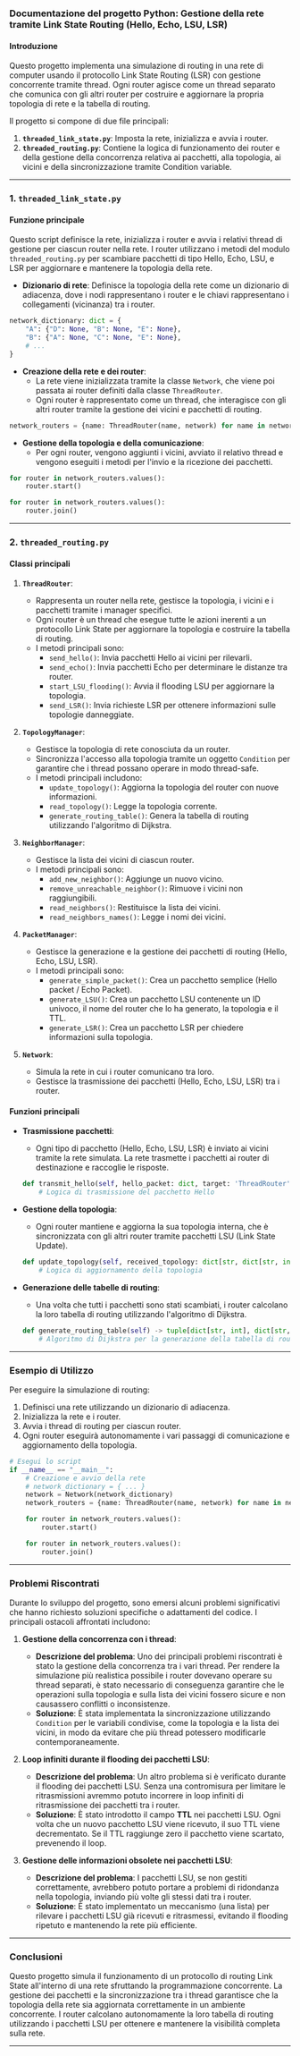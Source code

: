### **Documentazione del progetto Python: Gestione della rete tramite Link State Routing (Hello, Echo, LSU, LSR)**

#### **Introduzione**

Questo progetto implementa una simulazione di routing in una rete di computer usando il protocollo Link State Routing (LSR) con gestione concorrente tramite thread. Ogni router agisce come un thread separato che comunica con gli altri router per costruire e aggiornare la propria topologia di rete e la tabella di routing.

Il progetto si compone di due file principali:

1. **`threaded_link_state.py`**: Imposta la rete, inizializza e avvia i router.
2. **`threaded_routing.py`**: Contiene la logica di funzionamento dei router e della gestione della concorrenza relativa ai pacchetti, alla topologia, ai vicini e della sincronizzazione tramite Condition variable.

---

### **1. `threaded_link_state.py`**

#### **Funzione principale**

Questo script definisce la rete, inizializza i router e avvia i relativi thread di gestione per ciascun router nella rete.
I router utilizzano i metodi del modulo `threaded_routing.py` per scambiare pacchetti di tipo Hello, Echo, LSU, e LSR per aggiornare e mantenere la topologia della rete.

- **Dizionario di rete**: Definisce la topologia della rete come un dizionario di adiacenza, dove i nodi rappresentano i router e le chiavi rappresentano i collegamenti (vicinanza) tra i router.

```python
network_dictionary: dict = {
    "A": {"D": None, "B": None, "E": None},
    "B": {"A": None, "C": None, "E": None},
    # ...
}
```

- **Creazione della rete e dei router**:
  - La rete viene inizializzata tramite la classe `Network`, che viene poi passata ai router definiti dalla classe `ThreadRouter`.
  - Ogni router è rappresentato come un thread, che interagisce con gli altri router tramite la gestione dei vicini e pacchetti di routing.

```python
network_routers = {name: ThreadRouter(name, network) for name in network_dictionary}
```

- **Gestione della topologia e della comunicazione**:
  - Per ogni router, vengono aggiunti i vicini, avviato il relativo thread e vengono eseguiti i metodi per l'invio e la ricezione dei pacchetti.

```python
for router in network_routers.values():
    router.start()

for router in network_routers.values():
    router.join()
```

---

### **2. `threaded_routing.py`**

#### **Classi principali**

1. **`ThreadRouter`**:
   - Rappresenta un router nella rete, gestisce la topologia, i vicini e i pacchetti tramite i manager specifici.
   - Ogni router è un thread che esegue tutte le azioni inerenti a un protocollo Link State per aggiornare la topologia e costruire la tabella di routing.
   - I metodi principali sono:
     - `send_hello()`: Invia pacchetti Hello ai vicini per rilevarli.
     - `send_echo()`: Invia pacchetti Echo per determinare le distanze tra router.
     - `start_LSU_flooding()`: Avvia il flooding LSU per aggiornare la topologia.
     - `send_LSR()`: Invia richieste LSR per ottenere informazioni sulle topologie danneggiate.

2. **`TopologyManager`**:
   - Gestisce la topologia di rete conosciuta da un router.
   - Sincronizza l'accesso alla topologia tramite un oggetto `Condition` per garantire che i thread possano operare in modo thread-safe.
   - I metodi principali includono:
     - `update_topology()`: Aggiorna la topologia del router con nuove informazioni.
     - `read_topology()`: Legge la topologia corrente.
     - `generate_routing_table()`: Genera la tabella di routing utilizzando l'algoritmo di Dijkstra.

3. **`NeighborManager`**:
   - Gestisce la lista dei vicini di ciascun router.
   - I metodi principali sono:
     - `add_new_neighbor()`: Aggiunge un nuovo vicino.
     - `remove_unreachable_neighbor()`: Rimuove i vicini non raggiungibili.
     - `read_neighbors()`: Restituisce la lista dei vicini.
     - `read_neighbors_names()`: Legge i nomi dei vicini.

4. **`PacketManager`**:
   - Gestisce la generazione e la gestione dei pacchetti di routing (Hello, Echo, LSU, LSR).
   - I metodi principali sono:
     - `generate_simple_packet()`: Crea un pacchetto semplice (Hello packet / Echo Packet).
     - `generate_LSU()`: Crea un pacchetto LSU contenente un ID univoco, il nome del router che lo ha generato, la topologia e il TTL.
     - `generate_LSR()`: Crea un pacchetto LSR per chiedere informazioni sulla topologia.

5. **`Network`**:
   - Simula la rete in cui i router comunicano tra loro.
   - Gestisce la trasmissione dei pacchetti (Hello, Echo, LSU, LSR) tra i router.

#### **Funzioni principali**

- **Trasmissione pacchetti**:
  - Ogni tipo di pacchetto (Hello, Echo, LSU, LSR) è inviato ai vicini tramite la rete simulata. La rete trasmette i pacchetti ai router di destinazione e raccoglie le risposte.
  
  ```python
  def transmit_hello(self, hello_packet: dict, target: 'ThreadRouter') -> bool:
      # Logica di trasmissione del pacchetto Hello
  ```

- **Gestione della topologia**:
  - Ogni router mantiene e aggiorna la sua topologia interna, che è sincronizzata con gli altri router tramite pacchetti LSU (Link State Update).
  
  ```python
  def update_topology(self, received_topology: dict[str, dict[str, int]]) -> bool:
      # Logica di aggiornamento della topologia
  ```

- **Generazione delle tabelle di routing**:
  - Una volta che tutti i pacchetti sono stati scambiati, i router calcolano la loro tabella di routing utilizzando l'algoritmo di Dijkstra.

  ```python
  def generate_routing_table(self) -> tuple[dict[str, int], dict[str, str]]:
      # Algoritmo di Dijkstra per la generazione della tabella di routing e dei next hop
  ```

---

### **Esempio di Utilizzo**

Per eseguire la simulazione di routing:

1. Definisci una rete utilizzando un dizionario di adiacenza.
2. Inizializza la rete e i router.
3. Avvia i thread di routing per ciascun router.
4. Ogni router eseguirà autonomamente i vari passaggi di comunicazione e aggiornamento della topologia.
```python
# Esegui lo script
if __name__ == "__main__":
    # Creazione e avvio della rete
    # network_dictionary = { ... }
    network = Network(network_dictionary)
    network_routers = {name: ThreadRouter(name, network) for name in network_dictionary}

    for router in network_routers.values():
        router.start()

    for router in network_routers.values():
        router.join()
```
---

### Problemi Riscontrati
Durante lo sviluppo del progetto, sono emersi alcuni problemi significativi che hanno richiesto soluzioni specifiche o adattamenti del codice.
I principali ostacoli affrontati includono:

1. **Gestione della concorrenza con i thread**:
   - **Descrizione del problema**: Uno dei principali problemi riscontrati è stato la gestione della concorrenza tra i vari thread. Per rendere la simulazione più realistica possibile i router dovevano operare su thread separati, è stato necessario di conseguenza garantire che le operazioni sulla topologia e sulla lista dei vicini fossero sicure e non causassero conflitti o inconsistenze.
   - **Soluzione**: È stata implementata la sincronizzazione utilizzando `Condition` per le variabili condivise, come la topologia e la lista dei vicini, in modo da evitare che più thread potessero modificarle contemporaneamente.

2. **Loop infiniti durante il flooding dei pacchetti LSU**:
   - **Descrizione del problema**: Un altro problema si è verificato durante il flooding dei pacchetti LSU. Senza una contromisura per limitare le ritrasmissioni avremmo potuto incorrere in loop infiniti di ritrasmissione dei pacchetti tra i router.
   - **Soluzione**: È stato introdotto il campo **TTL** nei pacchetti LSU. Ogni volta che un nuovo pacchetto LSU viene ricevuto, il suo TTL viene decrementato. Se il TTL raggiunge zero il pacchetto viene scartato, prevenendo il loop.

3. **Gestione delle informazioni obsolete nei pacchetti LSU**:
   - **Descrizione del problema**: I pacchetti LSU, se non gestiti correttamente, avrebbero potuto portare a problemi di ridondanza nella topologia, inviando più volte gli stessi dati tra i router.
   - **Soluzione**: È stato implementato un meccanismo (una lista) per rilevare i pacchetti LSU già ricevuti e ritrasmessi, evitando il flooding ripetuto e mantenendo la rete più efficiente.

---

### **Conclusioni**
Questo progetto simula il funzionamento di un protocollo di routing Link State all'interno di una rete sfruttando la programmazione concorrente.
La gestione dei pacchetti e la sincronizzazione tra i thread garantisce che la topologia della rete sia aggiornata correttamente in un ambiente concorrente.
I router calcolano autonomamente la loro tabella di routing utilizzando i pacchetti LSU per ottenere e mantenere la visibilità completa sulla rete.

---